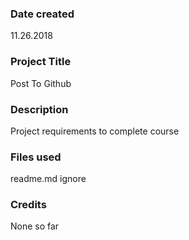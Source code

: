 ### Date created
11.26.2018

### Project Title
Post To Github

### Description
Project requirements to complete course

### Files used
readme.md
ignore

### Credits
None so far

